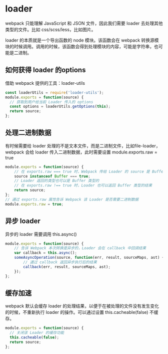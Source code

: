 # loader 

webpack 只能理解 JavaScript 和 JSON 文件，因此我们需要 loader 去处理其他类型的文件。比如 css/scss/less，比如图片。

loader 的本质就是一个导出函数的 node 模块。该函数会在 webpack 转换源模块的时候调用。调用的时候，该函数会得到处理模块的内容，可能是字符串，也可能是二进制。

## 如何获得 loader 的options

借助 webpack 提供的工具：loader-utils

```js
const loaderUtils = require('loader-utils');
module.exports = function(source) {
  // 获取到用户给当前 Loader 传入的 options
  const options = loaderUtils.getOptions(this);
  return source;
};
```


## 处理二进制数据

有时候需要给 loader 处理的不是文本文件，而是二进制文件，比如file-loader，webpack 会给 loader 传入二进制数据，此时需要设置 module.exports.raw = true

```js
module.exports = function(source) {
    // 在 exports.raw === true 时，Webpack 传给 Loader 的 source 是 Buffer 类型的
    source instanceof Buffer === true;
    // Loader 返回的类型也可以是 Buffer 类型的
    // 在 exports.raw !== true 时，Loader 也可以返回 Buffer 类型的结果
    return source;
};
// 通过 exports.raw 属性告诉 Webpack 该 Loader 是否需要二进制数据 
module.exports.raw = true;
```

## 异步 loader

异步的 loader 需要调用 this.async()

```js
module.exports = function(source) {
    // 告诉 Webpack 本次转换是异步的，Loader 会在 callback 中回调结果
    var callback = this.async();
    someAsyncOperation(source, function(err, result, sourceMaps, ast) {
        // 通过 callback 返回异步执行后的结果
        callback(err, result, sourceMaps, ast);
    });
};
```

## 缓存加速

webpack 默认会缓存 loader 的处理结果，以便于在被处理的文件没有发生变化的时候，不重新执行 loader 的操作。可以通过设置 this.cacheable(false) 不缓存。

```js
module.exports = function(source) {
  // 关闭该 Loader 的缓存功能
  this.cacheable(false);
  return source;
};
```
